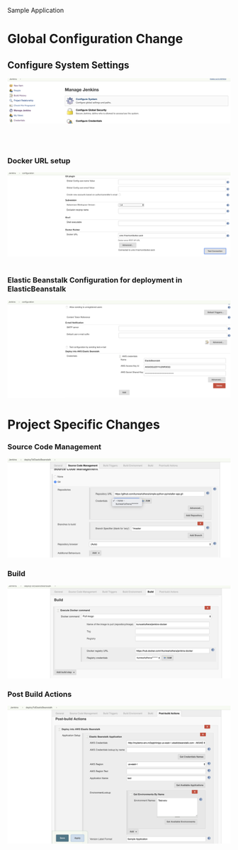 Sample Application

# Global Configuration Change


## Configure System Settings

![InitialSystemSettings](images/Global_Configuration_Change.png)

<br>
<br>

### Docker URL setup 

![Architecture](images/Docker_Builder_URL.png)
<br>
<br>

### Elastic Beanstalk Configuration for deployment in ElasticBeanstalk

![ElasticBeanStalk](images/Deploy_ElasticBeanstalk.png)

# Project Specific Changes 

### Source Code Management 

![SourceCodeManagement](images/Source_Code_Management_Git.png)

### Build

![Build](images/Build.png)

### Post Build Actions

![PostBuildActions](images/Post_Build.png)